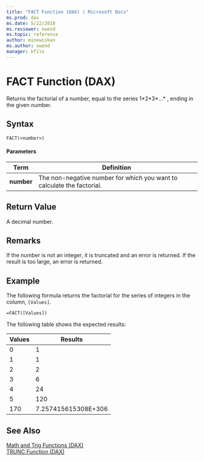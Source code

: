 ```yaml
---
title: "FACT Function (DAX) | Microsoft Docs"
ms.prod: dax
ms.date: 5/22/2018
ms.reviewer: owend
ms.topic: reference
author: minewiskan
ms.author: owend
manager: kfile
---
```

# FACT Function (DAX)
Returns the factorial of a number, equal to the series 1*2\*3\*...\* , ending in the given number.  
  
## Syntax  
  
```  
FACT(<number>)  
```  
  
#### Parameters  
  
|Term|Definition|  
|--------|--------------|  
|**number**|The non-negative number for which you want to calculate the factorial.|  
  
## Return Value  
A decimal number.  
  
## Remarks  
If the number is not an integer, it is truncated and an error is returned. If the result is too large, an error is returned.  
  
## Example  
The following formula returns the factorial for the series of integers in the column, `[Values]`.  
  
```  
=FACT([Values])  
```  
The following table shows the expected results:  
  
|Values|Results|  
|----------|-----------|  
|0|1|  
|1|1|  
|2|2|  
|3|6|  
|4|24|  
|5|120|  
|170|7.257415615308E+306|  
  
## See Also  
[Math and Trig Functions &#40;DAX&#41;](math-and-trig-functions-dax.md)  
[TRUNC Function &#40;DAX&#41;](trunc-function-dax.md)  
  
